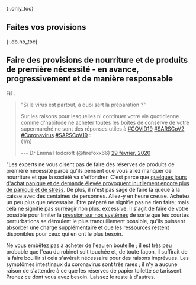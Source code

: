 {:.only_toc}
## Faites vos provisions

{:.do.no_toc}
## Faire des provisions de nourriture et de produits de première nécessité - en avance, progressivement et de manière responsable

Fil :

> "Si le virus est partout, à quoi sert la préparation ?"
>
> Sur les raisons pour lesquelles ni continuer votre vie quotidienne comme d'habitude ne acheter toutes les boîtes de conserve de votre supermarché
> ne sont des réponses utiles à
> [\#COVID19](https://twitter.com/hashtag/COVID19?src=hashef_src=twsrc%5Etfw)
> [\#SARSCoV2](https://twitter.com/hashtag/SARSCoV2?src=hashef_src=twsrc%5Etfw)
> [\#Coronavirus](https://twitter.com/hashtag/Coronavirus?src=hashef_src=twsrc%5Etfw)
> [\#SARSCoV19](https://twitter.com/hashtag/SARSCoV19?src=hashef_src=twsrc%5Etfw)
> :\
> (1/n)
>
> --- Dr Emma Hodcroft (\@firefoxx66) [29 février,
> 2020](https://twitter.com/firefoxx66/status/1233666678841597952?ref_src=twsrc%5Etfw)

"Les experts ne vous disent pas de faire des réserves de produits de première nécessité parce qu'ils pensent que vous allez manquer de nourriture et que la société va s'effondrer. C'est
parce que [quelques jours d'achat panique et de demande élevée provoquent inutilement encore plus de panique et de stress](https://twitter.com/firefoxx66/status/1233666678841597952). De plus, il n'est pas sage de faire la queue à la caisse avec des centaines de personnes. Allez-y en heure creuse. Achetez un peu plus que nécessaire. Etre préparé ne signifie pas ne rien faire; mais cela ne signifie pas surréagir non plus.  excessive. Il s'agit de faire de votre possible pour limiter la [pression sur nos systèmes](https://twitter.com/firefoxx66/status/1233666678841597952) de sorte que les courtes perturbations se déroulent le plus tranquillement possible, qu'ils puissent absorber une charge supplémentaire et que les ressources restent disponibles pour ceux qui en ont le plus besoin.

Ne vous embêtez pas à acheter de l'eau en bouteille ; il est très peu probable que l'eau du robinet soit touchée et, de toute façon, il suffirait de la faire bouillir si cela s'avérait nécessaire pour des raisons imprévues. Les symptômes intestinaux du coronavirus sont très rares ; il n'y a aucune raison de s'attendre à ce que les réserves de papier toilette se tarissent. Prenez ce dont vous avez besoin. Laissez le reste à d'autres.
